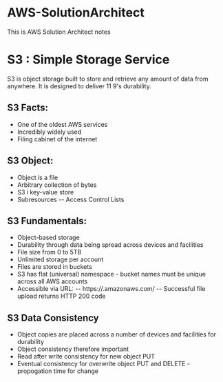 # AWS-SolutionArchitect
This is AWS Solution Architect notes
# S3 : Simple Storage Service
S3 is object storage built to store and retrieve any amount of data from anywhere. It is designed to deliver 11 9's durability.

## S3 Facts: 
* One of the oldest AWS services
* Incredibly widely used
* Filing cabinet of the internet

## S3 Object:
* Object is a file
* Arbitrary collection of bytes
* S3 i key-value store
* Subresources
 -- Access Control Lists

## S3 Fundamentals:
* Object-based storage
* Durability through data being spread across devices and facilities
* File size from 0 to 5TB 
* Unlimited storage per account
* Files are stored in buckets
* S3 has flat (universal) namespace - bucket names must be unique across all AWS accounts
* Accessible via URL:
 -- https://<region>.amazonaws.com/<bucketname>
 -- Successful file upload returns HTTP 200 code
  
## S3 Data Consistency
* Object copies are placed across a number of devices and facilities for durability
* Object consistency therefore important
* Read after write consistency for new object PUT
* Eventual consistency for overwrite object PUT and DELETE - propogation time for change
